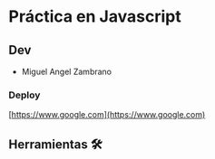 # Práctica en Javascript



## Dev

- Miguel Angel Zambrano

### Deploy

[https://www.google.com](https://www.google.com)

## Herramientas 🛠️

